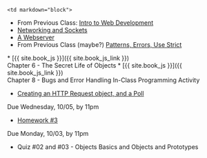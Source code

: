 	<td markdown="block">
* From Previous Class: [Intro to Web Development](slides/05/web.html) 
* [Networking and Sockets](slides/06/sockets.html)
* [A Webserver](slides/06/webserver.html)
* From Previous Class (maybe?) [Patterns, Errors, Use Strict](slides/05/patterns-errors-strict.html)

</td>
	<td markdown="block">
* [{{ site.book_js }}]({{ site.book_js_link }}) <br> Chapter 6 - The Secret Life of Objects
* [{{ site.book_js }}]({{ site.book_js_link }}) <br> Chapter 8 - Bugs and Error Handling 
</td>
	<td markdown="block">
In-Class Programming Activity

* [Creating an HTTP Request object, and a Poll](https://docs.google.com/a/nyu.edu/forms/d/e/1FAIpQLSd2y8w9m0126Jx5MNXgC9IchYPW0QsnruU_W9tMU_3HDtsBhg/viewform)

Due Wednesday, 10/05, by 11pm

* [Homework #3](homework/03.html) 

Due Monday, 10/03, by 11pm

* Quiz #02 and #03 - Objects Basics and Objects and Prototypes

<!--
* [](assignments/.html)
-->
</td>

